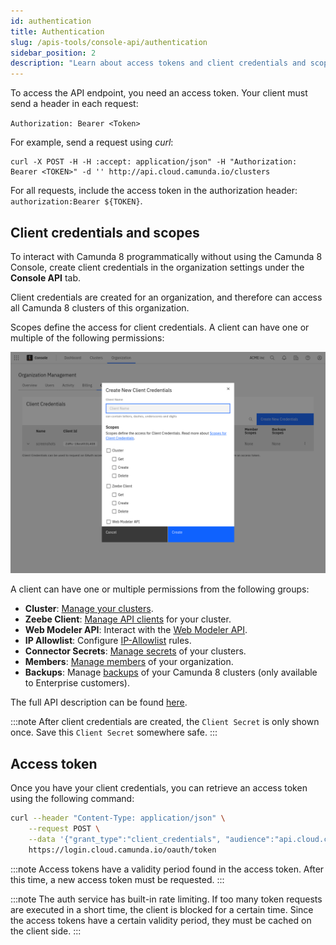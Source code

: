 ```yaml
---
id: authentication
title: Authentication
slug: /apis-tools/console-api/authentication
sidebar_position: 2
description: "Learn about access tokens and client credentials and scopes to get started with the Console API."
---
```


To access the API endpoint, you need an access token. Your client must send a header in each request:

`Authorization: Bearer <Token>`

For example, send a request using _curl_:

```shell
curl -X POST -H -H :accept: application/json" -H "Authorization: Bearer <TOKEN>" -d '' http://api.cloud.camunda.io/clusters
```

For all requests, include the access token in the authorization header: `authorization:Bearer ${TOKEN}`.

## Client credentials and scopes

To interact with Camunda 8 programmatically without using the Camunda 8 Console, create client credentials in the organization settings under the **Console API** tab.

Client credentials are created for an organization, and therefore can access all Camunda 8 clusters of this organization.

Scopes define the access for client credentials. A client can have one or multiple of the following permissions:

![createConsoleApiClient](../../components/console/manage-organization/img/create-console-api-client.png)

A client can have one or multiple permissions from the following groups:

- **Cluster**: [Manage your clusters](/components/console/manage-clusters/create-cluster.md).
- **Zeebe Client**: [Manage API clients](/components/console/manage-clusters/manage-api-clients.md) for your cluster.
- **Web Modeler API**: Interact with the [Web Modeler API](/apis-tools/web-modeler-api/index.md).
- **IP Allowlist**: Configure [IP-Allowlist](/components/console/manage-clusters/manage-ip-whitelists.md) rules.
- **Connector Secrets**: [Manage secrets](/components/console/manage-clusters/manage-secrets.md) of your clusters.
- **Members**: [Manage members](/components/console/manage-organization/manage-users.md) of your organization.
- **Backups**: Manage [backups](https://docs.camunda.io/docs/components/concepts/backups) of your Camunda 8 clusters (only available to Enterprise customers).

The full API description can be found [here](https://console.cloud.camunda.io/customer-api/openapi/docs/#/).

:::note
After client credentials are created, the `Client Secret` is only shown once. Save this `Client Secret` somewhere safe.
:::

## Access token

Once you have your client credentials, you can retrieve an access token using the following command:

```bash
curl --header "Content-Type: application/json" \
    --request POST \
    --data '{"grant_type":"client_credentials", "audience":"api.cloud.camunda.io", "client_id":"XXX", "client_secret":"YYY"}' \
    https://login.cloud.camunda.io/oauth/token
```

:::note
Access tokens have a validity period found in the access token. After this time, a new access token must be requested.
:::

:::note
The auth service has built-in rate limiting. If too many token requests are executed in a short time, the client is blocked for a certain time. Since the access tokens have a certain validity period, they must be cached on the client side.
:::

